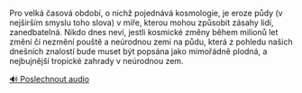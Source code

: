 
Pro velká časová období, o nichž pojednává kosmologie, je eroze půdy (v nejširším smyslu toho slova) v míře, kterou mohou způsobit zásahy lidí, zanedbatelná. Nikdo dnes neví, jestli kosmické změny během milionů let změní či nezmění pouště a neúrodnou zemi na půdu, která z pohledu našich dnešních znalostí bude muset být popsána jako mimořádně plodná, a nejbujnější tropické zahrady v neúrodnou zem.

[🔊 Poslechnout audio](/data/7-paragraphs/audio/chapter_118/para_002-Pro-velk-asov-obdob-o-nich-pojednv-kosmolo.mp3)
